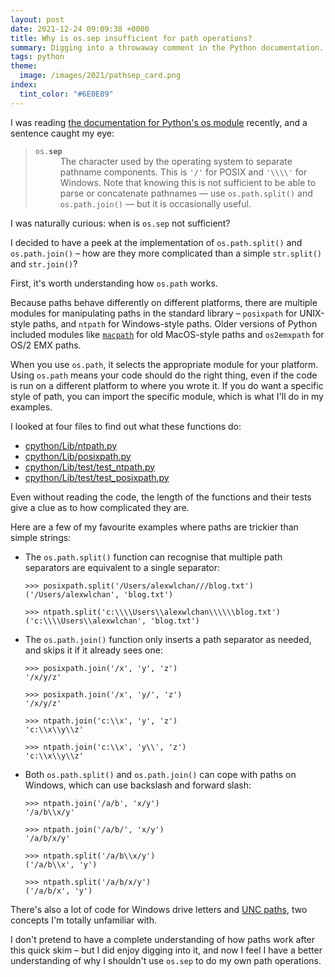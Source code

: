 ```yaml
---
layout: post
date: 2021-12-24 09:09:38 +0000
title: Why is os.sep insufficient for path operations?
summary: Digging into a throwaway comment in the Python documentation.
tags: python
theme:
  image: /images/2021/pathsep_card.png
index:
  tint_color: "#6E0E09"
---
```


I was reading [the documentation for Python's os module][docs] recently, and a sentence caught my eye:

<style>
  dl code {
    background: none;
  }
</style>

<blockquote>
  <dl>
    <dt><code>os.<strong>sep</strong></code></dt>
    <dd>
      The character used by the operating system to separate pathname components.
      This is <code>'/'</code> for POSIX and <code>'\\\\'</code> for Windows. Note that knowing this is not sufficient to be able to parse or concatenate pathnames — use <code>os.path.split()</code> and <code>os.path.join()</code> — but it is occasionally useful.
    </dd>
  </dl>
</blockquote>

I was naturally curious: when is `os.sep` not sufficient?

I decided to have a peek at the implementation of `os.path.split()` and `os.path.join()` – how are they more complicated than a simple `str.split()` and `str.join()`?

First, it's worth understanding how `os.path` works.

Because paths behave differently on different platforms, there are multiple modules for manipulating paths in the standard library – `posixpath` for UNIX-style paths, and `ntpath` for Windows-style paths.
Older versions of Python included modules like [`macpath`][macpath] for old MacOS-style paths and `os2emxpath` for OS/2 EMX paths.

When you use `os.path`, it selects the appropriate module for your platform.
Using `os.path` means your code should do the right thing, even if the code is run on a different platform to where you wrote it.
If you do want a specific style of path, you can import the specific module, which is what I'll do in my examples.

I looked at four files to find out what these functions do:

-   [cpython/Lib/ntpath.py](https://github.com/python/cpython/blob/f4c03484da59049eb62a9bf7777b963e2267d187/Lib/ntpath.py#L76-L195)
-   [cpython/Lib/posixpath.py](https://github.com/python/cpython/blob/f4c03484da59049eb62a9bf7777b963e2267d187/Lib/posixpath.py#L67-L109)
-   [cpython/Lib/test/test_ntpath.py](https://github.com/python/cpython/blob/f4c03484da59049eb62a9bf7777b963e2267d187/Lib/test/test_ntpath.py#L121-L210)
-   [cpython/Lib/test/test_posixpath.py](https://github.com/python/cpython/blob/f4c03484da59049eb62a9bf7777b963e2267d187/Lib/test/test_posixpath.py#L49-L74)

Even without reading the code, the length of the functions and their tests give a clue as to how complicated they are.

Here are a few of my favourite examples where paths are trickier than simple strings:

*   The `os.path.split()` function can recognise that multiple path separators are equivalent to a single separator:

    ```pycon
    >>> posixpath.split('/Users/alexwlchan///blog.txt')
    ('/Users/alexwlchan', 'blog.txt')

    >>> ntpath.split('c:\\\\Users\\alexwlchan\\\\\\blog.txt')
    ('c:\\\\Users\\alexwlchan', 'blog.txt')
    ```

*   The `os.path.join()` function only inserts a path separator as needed, and skips it if it already sees one:

    ```pycon
    >>> posixpath.join('/x', 'y', 'z')
    '/x/y/z'

    >>> posixpath.join('/x', 'y/', 'z')
    '/x/y/z'

    >>> ntpath.join('c:\\x', 'y', 'z')
    'c:\\x\\y\\z'

    >>> ntpath.join('c:\\x', 'y\\', 'z')
    'c:\\x\\y\\z'
    ```

*   Both `os.path.split()` and `os.path.join()` can cope with paths on Windows, which can use backslash and forward slash:

    ```pycon
    >>> ntpath.join('/a/b', 'x/y')
    '/a/b\\x/y'

    >>> ntpath.join('/a/b/', 'x/y')
    '/a/b/x/y'

    >>> ntpath.split('/a/b\\x/y')
    ('/a/b\\x', 'y')

    >>> ntpath.split('/a/b/x/y')
    ('/a/b/x', 'y')
    ```

There's also a lot of code for Windows drive letters and [UNC paths][unc], two concepts I'm totally unfamiliar with.

I don't pretend to have a complete understanding of how paths work after this quick skim – but I did enjoy digging into it, and now I feel I have a better understanding of why I shouldn't use `os.sep` to do my own path operations.

[docs]: https://docs.python.org/3/library/os.html#os.sep
[macpath]: https://docs.python.org/release/2.7/library/macpath.html#module-macpath
[unc]: https://en.wikipedia.org/wiki/Path_(computing)#Universal_Naming_Convention
